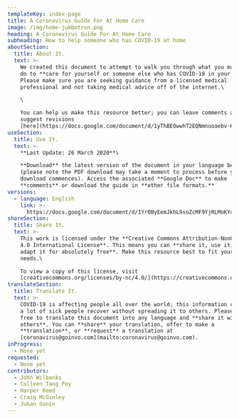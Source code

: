 ```yaml
---
templateKey: index-page
title: A Coronavirus Guide For At Home Care
image: /img/home-jumbotron.png
heading: A Coronavirus Guide For At Home Care
subheading: How to help someone who has COVID-19 at home
aboutSection:
  title: About It.
  text: >-
    We created this document to attempt to walk you through what you may need to
    do to **care for yourself or someone else who has COVID-19 in your home.**
    Please make sure you are seeking guidance from a licensed medical
    professional and not taking medical advice off of the internet.\

    \

    You can help us make this resource better; you can leave comments and
    suggest revisions
    [here](https://docs.google.com/document/d/1yThBEOwwhT2EQNmnuoaebv-Hpdd7hIcOew399JMBByA/).
useSection:
  title: Use It.
  text: >-
    **Last Update: 26 March 2020**\

    **Download** the latest version of the document in your language below
    (please note the PDF download may take a moment to process before your
    download commences). Access the associated **Google Doc** to make
    **comments** or download the guide in **other file formats.**
versions:
  - language: English
    link: >-
      https://docs.google.com/document/d/1Yr0ByEemJkhL9soZcMF9YjRLMnKYcTfk-g08NR5R9T8
shareSection:
  title: Share It.
  text: >-
    This work is licensed under the **Creative Commons Attribution-NonCommercial
    4.0 International License**. This means you can **share it, use it, and
    adapt it for absolutely free**. Make this resource best to fit your local
    needs.\

    To view a copy of this license, visit
    [creativecommons.org/licenses/by-nc/4.0/](https://creativecommons.org/licenses/by-nc/4.0/)
translateSection:
  title: Translate It.
  text: >-
    COVID-19 is affecting people all over the world; this information could help
    a lot of sick people recover without spreading it to others. Please feel
    free to translate this document into any language and **share it with
    others**. You can **share** your translation, offer to make a
    **translation**, or **request** a translation at
    [coronavirus@goinvo.com](mailto:coronavirus@goinvo.com).
inProgress:
  - None yet
requested:
  - None yet
contributors:
  - John Wilbanks
  - Colleen Tang Poy
  - Harper Reed
  - Craig McGinley
  - Juhan Sonin
---
```

